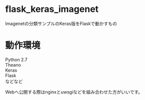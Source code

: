 # flask_keras_imagenet
Imagenetの分類サンプルのKeras版をFlaskで動かすもの


# 動作環境
Python 2.7  
Theano  
Keras  
Flask  
などなど  

Webへ公開する際はnginxとuwsgiなどを組み合わせた方がいいです。
